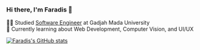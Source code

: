### Hi there, I'm Faradis 👋

🧑‍🎓 Studied [Software Engineer](https://youtu.be/t_jM0YcmgSo?si=_cgysutUDaw2GAIE) at Gadjah Mada University <br/>
💭 Currently learning about Web Development, Computer Vision, and UI/UX

[![Faradis's GitHub stats](https://github-readme-stats.vercel.app/api?username=faradisyulianto20)](https://github.com/faradisyulianto20/github-readme-stats)
<!--
**faradisyulianto20/faradisyulianto20** is a ✨ _special_ ✨ repository because its `README.md` (this file) appears on your GitHub profile.

Here are some ideas to get you started:

- 🔭 I’m currently working on ...
- 🌱 I’m currently learning ...
- 👯 I’m looking to collaborate on ...
- 🤔 I’m looking for help with ...
- 💬 Ask me about ...
- 📫 How to reach me: ...
- 😄 Pronouns: ...
- ⚡ Fun fact: ...
-->
